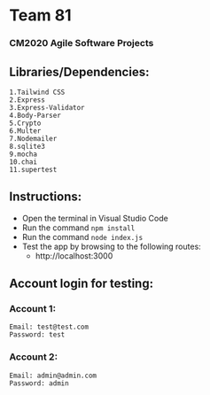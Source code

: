 # Team 81
### CM2020 Agile Software Projects ###

## Libraries/Dependencies:
    1.Tailwind CSS
    2.Express
    3.Express-Validator
    4.Body-Parser
    5.Crypto
    6.Multer
    7.Nodemailer
    8.sqlite3
    9.mocha
    10.chai
    11.supertest
    
## Instructions:
 * Open the terminal in Visual Studio Code
 * Run the command ```npm install```
 * Run the command ```node index.js```
 * Test the app by browsing to the following routes:
    - http://localhost:3000
    
## Account login for testing:
 ### Account 1:
    Email: test@test.com
    Password: test
 ### Account 2:
    Email: admin@admin.com
    Password: admin
  
